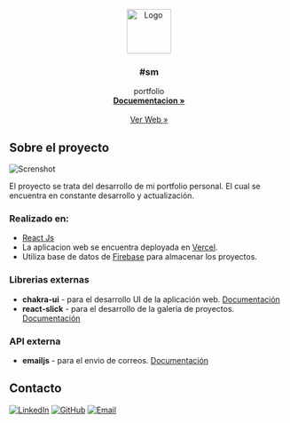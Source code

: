 <div align="center">
  <a href="https://github.com/sanmoyano">
    <img src=https://firebasestorage.googleapis.com/v0/b/sm-portfolio-4c746.appspot.com/o/%23sm-circle.png?alt=media&token=c53b3df3-0fd5-467f-a976-dc4a7e095572 alt="Logo" width="80" height="80">
  </a>

<h3 align="center">#sm</h3>
  <p align="center"> portfolio
        <br />
        <a href="https://github.com/sanmoyano/smportfolio.git"><strong>Docuementacion »</strong></a>
        <br />
        <br />
        <a href="https://smportfolio.vercel.app/">Ver Web »</a>
    </p>
</div>

## Sobre el proyecto
![Screnshot](https://firebasestorage.googleapis.com/v0/b/sm-portfolio-4c746.appspot.com/o/portfolio-min.jpg?alt=media&token=c1ec10bd-f4c3-49ec-8e74-3e438d5ba0b2)

El proyecto se trata del desarrollo de mi portfolio personal. El cual se encuentra en constante desarrollo y actualización.

### Realizado en:

- [React Js](https://reactjs.org/)
- La aplicacion web se encuentra deployada en [Vercel](https://vercel.com/).
- Utiliza base de datos de [Firebase](https://firebase.google.com/) para almacenar los proyectos. 

### Librerias externas

<!-- - **react-router-dom** - para manejar las rutas de la aplicación web y el navegador. [Documentación](https://reacttraining.com/react-router/web/guides/quick-start) -->

- **chakra-ui** - para el desarrollo UI de la aplicación web. [Documentación](https://chakra-ui.com/docs/getting-started)
- **react-slick** - para el desarrollo de la galeria de proyectos. [Documentación](https://react-slick.neostack.com/docs/api)

### API externa
- **emailjs** - para el envio de correos. [Documentación](https://www.emailjs.com/docs/client-libraries)

## Contacto
 [![LinkedIn][linkedin-shield]][linkedin-url]
 [![GitHub][github-shield]][github-url]
 [![Email][email-shield]][email-url]

 [linkedin-shield]: https://img.shields.io/badge/LinkedIn-linkedin-url?style=for-the-badge&label=LinkedIn&logo=linkedin&logoColor=white
[linkedin-url]: https://www.linkedin.com/in/santiago-moyano
[github-shield]: https://img.shields.io/badge/GitHub-github-url?style=for-the-badge&label=GitHub&logo=github&logoColor=white
[github-url]:https://github.com/sanmoyano
[email-shield]: https://img.shields.io/badge/Email-email-url?style=for-the-badge&label=Email&logo=email&logoColor=white
[email-url]: mailto:smoyano.di@gmail.com